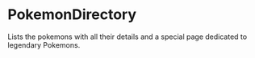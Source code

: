 # PokemonDirectory
Lists the pokemons with all their details and a special page dedicated to legendary Pokemons.
